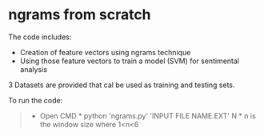 # ngrams from scratch

The code includes:
  * Creation of feature vectors using ngrams technique
  * Using those feature vectors to train a model (SVM) for sentimental analysis
 
3 Datasets are provided that cal be used as training and testing sets. 

To run the code:
  >* Open CMD
     * python 'ngrams.py' 'INPUT FILE NAME.EXT' N
         * n is the window size where 1<n<6
